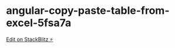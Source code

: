 # angular-copy-paste-table-from-excel-5fsa7a

[Edit on StackBlitz ⚡️](https://stackblitz.com/edit/angular-copy-paste-table-from-excel-5fsa7a)